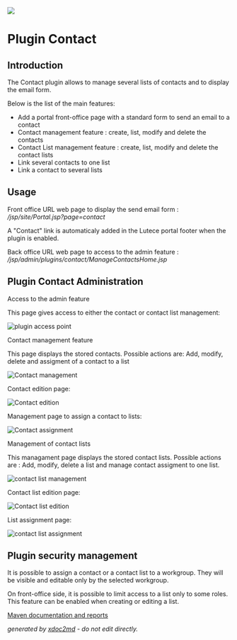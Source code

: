![](http://dev.lutece.paris.fr/jenkins/buildStatus/icon?job=cms-plugin-contact-deploy)
# Plugin Contact

## Introduction

The Contact plugin allows to manage several lists of contacts and to display the email form.

Below is the list of the main features:
 
* Add a portal front-office page with a standard form to send an email to a contact
* Contact management feature : create, list, modify and delete the contacts
* Contact List management feature : create, list, modify and delete the contact lists
* Link several contacts to one list
* Link a contact to several lists


## Usage

Front office URL web page to display the send email form : */jsp/site/Portal.jsp?page=contact* 

A "Contact" link is automaticaly added in the Lutece portal footer when the plugin is enabled.

Back office URL web page to access to the admin feature : */jsp/admin/plugins/contact/ManageContactsHome.jsp* 

## Plugin Contact Administration

Access to the admin feature

This page gives access to either the contact or contact list management:

![plugin access point](http://dev.lutece.paris.fr/plugins/plugin-contact/user/images/manage_contacts_home.png)

Contact management feature

This page displays the stored contacts. Possible actions are: Add, modify, delete and assigment of a contact to a list

![Contact management](http://dev.lutece.paris.fr/plugins/plugin-contact/user/images/manage_contact.png)

Contact edition page:

![Contact edition](http://dev.lutece.paris.fr/plugins/plugin-contact/user/images/modify_contact.png)

Management page to assign a contact to lists:

![Contact assignment](http://dev.lutece.paris.fr/plugins/plugin-contact/user/images/manage_contact_assignments.png)

Management of contact lists

This managament page displays the stored contact lists. Possible actions are : Add, modify, delete a list and manage contact assigment to one list.

![contact list management](http://dev.lutece.paris.fr/plugins/plugin-contact/user/images/manage_contact_lists.png)

Contact list edition page:

![Contact list edition](http://dev.lutece.paris.fr/plugins/plugin-contact/user/images/modify_contact_list.png)

List assignment page:

![contact list assignment](http://dev.lutece.paris.fr/plugins/plugin-contact/user/images/manage_list_assignments.png)

## Plugin security management

It is possible to assign a contact or a contact list to a workgroup. They will be visible and editable only by the selected workgroup.

On front-office side, it is possible to limit access to a list only to some roles. This feature can be enabled when creating or editing a list.


[Maven documentation and reports](http://dev.lutece.paris.fr/plugins/plugin-contact/)



 *generated by [xdoc2md](https://github.com/lutece-platform/tools-maven-xdoc2md-plugin) - do not edit directly.*